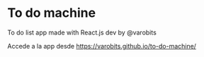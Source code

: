 # To do machine

To do list app made with React.js dev by @varobits

Accede a la app desde https://varobits.github.io/to-do-machine/